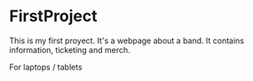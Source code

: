 # FirstProject

This is my first proyect. It's a webpage about a band. It contains information, ticketing and merch.

For laptops / tablets